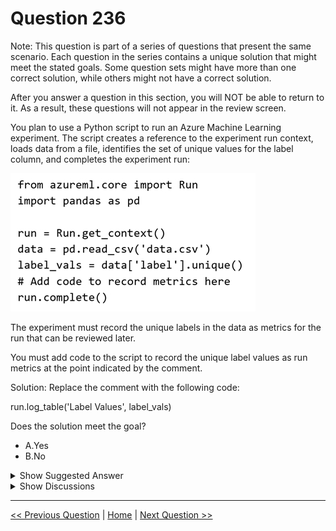 # Question 236

Note: This question is part of a series of questions that present the same scenario. Each question in the series contains a unique solution that might meet the stated goals. Some question sets might have more than one correct solution, while others might not have a correct solution.

After you answer a question in this section, you will NOT be able to return to it. As a result, these questions will not appear in the review screen.

You plan to use a Python script to run an Azure Machine Learning experiment. The script creates a reference to the experiment run context, loads data from a file, identifies the set of unique values for the label column, and completes the experiment run:

![Question Image](images/q236_q_0023500001.png)

The experiment must record the unique labels in the data as metrics for the run that can be reviewed later.

You must add code to the script to record the unique label values as run metrics at the point indicated by the comment.

Solution: Replace the comment with the following code:

run.log_table('Label Values', label_vals)

Does the solution meet the goal?

* A.Yes
* B.No

<details>
  <summary>Show Suggested Answer</summary>

  <strong>B</strong><br>
<p>Instead use the run_log function to log the contents in label_vals: for label_val in label_vals: run.log(&#x27;Label Values&#x27;, label_val)</p>
<p>Reference:</p>
<p>https://www.element61.be/en/resource/azure-machine-learning-services-complete-toolbox-ai</p>

</details>

<details>
  <summary>Show Discussions</summary>

<blockquote><p><strong>JTWang</strong> <code>(Sat 19 Oct 2024 06:34)</code> - <em>Upvotes: 7</em></p><p>label_vals is numpy.ndarray
==&gt;run.log_list(&#x27;Label Values&#x27;, label_vals) 
Scalar
Example: run.log(&quot;accuracy&quot;, 0.95)

List
Example: run.log_list(&quot;accuracies&quot;, [0.6, 0.7, 0.87])

Row
Example: run.log_row(&quot;Y over X&quot;, x=1, y=0.4)

Table
Example: run.log_table(&quot;Y over X&quot;, {&quot;x&quot;:[1, 2, 3], &quot;y&quot;:[0.6, 0.7, 0.89]})

Image
Example: run.log_image(&quot;ROC&quot;, path)</p></blockquote>
<blockquote><p><strong>ranjsi01</strong> <code>(Thu 18 Jul 2024 09:31)</code> - <em>Upvotes: 5</em></p><p>B is correct. run.log_table is used to Log a dictionary object to the run with the given name using azureml.core.Run.log_table</p></blockquote>

</details>

---

[<< Previous Question](question_235.md) | [Home](/index.md) | [Next Question >>](question_237.md)
